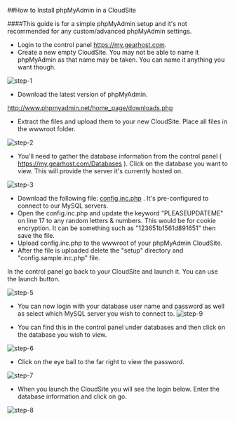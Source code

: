 
##How to Install phpMyAdmin in a CloudSite

####This guide is for a simple phpMyAdmin setup and it's not recommended for any custom/advanced phpMyAdmin settings.



* Login to the control panel https://my.gearhost.com. 
* Create a new empty CloudSite. You may not be able to name it phpMyAdmin as that name may be taken. You can name it anything you want though.
 
![step-1]
 
* Download the latest version of phpMyAdmin.

http://www.phpmyadmin.net/home_page/downloads.php
 
* Extract the files and upload them to your new CloudSite. Place all files in the wwwroot folder. 

![step-2] 


 
* You'll need to gather the database information from the control panel ( https://my.gearhost.com/Databases ).  Click on the database you want to view. This will provide the server it's currently hosted on.



![step-3]

 

 
* Download the following file: [config.inc.php](https://raw.githubusercontent.com/GearHost/docs/master/files/config.inc.php) . It's pre-configured to connect to our MySQL servers.
* Open the config.inc.php and update the keyword "PLEASEUPDATEME" on line 17 to any random letters & numbers. This would be for cookie encryption. It can be something such as "123651b1561d891651" then save the file. 
* Upload config.inc.php to the wwwroot of your phpMyAdmin CloudSite. 
* After the file is uploaded delete the "setup" directory and "config.sample.inc.php" file.

In the control panel go back to your CloudSite and launch it. You can use the launch button. 


![step-5]

* You can now login with your database user name and password as well as select which MySQL server you wish to connect to. 
![step-9]

* You can find this in the control panel under databases and then click on the database you wish to view. 

![step-6]
 
* Click on the eye ball to the far right to view the password. 

![step-7]
 
* When you launch the CloudSite you will see the login below. Enter the database information and click on go. 

![step-8]

[step-1]: https://raw.githubusercontent.com/GearHost/docs/master/Images/phpmyadmin-1.png
[step-2]: https://raw.githubusercontent.com/GearHost/docs/master/Images/phpmyadmin-2.png
[step-3]: https://raw.githubusercontent.com/GearHost/docs/master/Images/phpmyadmin-3.png
[step-5]: https://raw.githubusercontent.com/GearHost/docs/master/Images/phpmyadmin-5.png
[step-6]: https://raw.githubusercontent.com/GearHost/docs/master/Images/phpmyadmin-6.png
[step-7]: https://raw.githubusercontent.com/GearHost/docs/master/Images/phpmyadmin-7.png
[step-8]: https://raw.githubusercontent.com/GearHost/docs/master/Images/phpmyadmin-8.png
[step-9]: https://raw.githubusercontent.com/GearHost/docs/master/Images/phpmyadmin-9.png